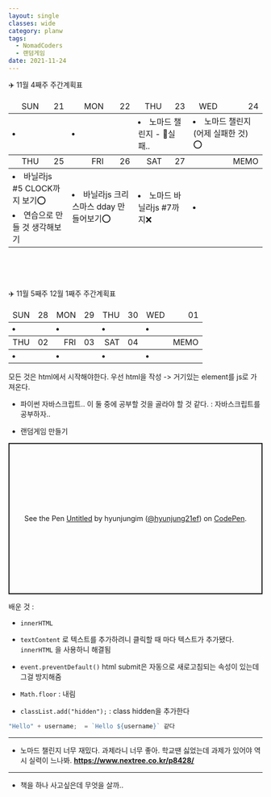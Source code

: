 ```yaml
---
layout: single
classes: wide
category: planw
tags:
  - NomadCoders 
  - 랜덤게임
date: 2021-11-24
---
```

✈️ 11월 4째주 주간계획표


  <head>
    <link rel="stylesheet" type="text/css" href="/assets/css/weeklyplan_table.css">
  </head>
  <body>


  <div>
    <table>
      <thead class="day">
      <!--SUN ~ THU-->
        <tr style="text-align:right" >
          <td>SUN</td>
          <td class = "date">21</td>
          <td>MON</td>
          <td class = "date">22</td>
          <td>THU</td>
          <td class = "date">23</td>
          <td>WED</td>
          <td class = "date">24</td>
        </tr>
      </thead>
      <tbody id="todo-list">
        <tr class="text">
        <!--본문-->
          <td colspan = "2"> <!--일요일-->
            <li></li>
          </td>
          <td colspan = "2"> <!--월요일-->
            <li></li>
          </td>
          <td colspan = "2"> <!--화요일-->
            <li>노마드 챌린지 - 🔺실패..</li>
          </td>
          <td colspan = "2"> <!--수요일-->
            <li>노마드 챌린지(어제 실패한 것) ⭕ </li>
          </td>
        </tr>
      </tbody>
      <thead class="day">
        <tr style="text-align:right" >
          <td>THU</td>
          <td class = "date">25</td>
          <td>FRI</td>
          <td class = "date">26</td>
          <td>SAT</td>
          <td class = "date">27</td>
          <td></td>
          <td>MEMO</td>
        </tr>
      </thead>
      <tbody colspan = "8" id="todo-list"> 
        <tr class="text">
        <!--본문-->
          <td colspan = "2"> <!--목요일-->
            <li>바닐라js #5 CLOCK까지 보기⭕</li>
            <li>연습으로 만들 것 생각해보기</li>
          </td>
          <td colspan = "2"> <!--금요일-->
            <li>바닐라js 크리스마스 dday 만들어보기⭕</li>
          </td>
          <td colspan = "2"> <!--토요일-->
            <li>노마드 바닐라js #7까지❌</li>
          </td>
          <td colspan = "2"> <!--메모장-->
            <li></li>
          </td>
        </tr>
      </tbody>
    </table>
  </div>

<br><br><br>

✈️ 11월 5째주 12월 1째주 주간계획표  <br>

   <div>
    <table>
      <thead class="day">
      <!--SUN ~ THU-->
        <tr style="text-align:right" >
          <td>SUN</td>
          <td class = "date">28</td>
          <td>MON</td>
          <td class = "date">29</td>
          <td>THU</td>
          <td class = "date">30</td>
          <td>WED</td>
          <td class = "date">01</td>
        </tr>
      </thead>
      <tbody id="todo-list">
        <tr class="text">
        <!--본문-->
          <td colspan = "2"> <!--일요일-->
            <li></li>
          </td>
          <td colspan = "2"> <!--월요일-->
            <li></li>
          </td>
          <td colspan = "2"> <!--화요일-->
            <li></li>
          </td>
          <td colspan = "2"> <!--수요일-->
            <li></li>
          </td>
        </tr>
      </tbody>
      <thead class="day">
        <tr style="text-align:right" >
          <td>THU</td>
          <td class = "date">02</td>
          <td>FRI</td>
          <td class = "date">03</td>
          <td>SAT</td>
          <td class = "date">04</td>
          <td></td>
          <td>MEMO</td>
        </tr>
      </thead>
      <tbody colspan = "8" id="todo-list"> 
        <tr class="text">
        <!--본문-->
          <td colspan = "2"> <!--목요일-->
            <li></li>
          </td>
          <td colspan = "2"> <!--금요일-->
            <li></li>
          </td>
          <td colspan = "2"> <!--토요일-->
            <li></li>
          </td>
          <td colspan = "2"> <!--메모장-->
            <li></li>
          </td>
        </tr>
      </tbody>
    </table>
  </div>
  </body>



모든 것은 html에서 시작해야한다. 
우선 html을 작성 -> 거기있는 element를 js로 가져온다. 

- 파이썬 자바스크립트.. 이 둘 중에 공부할 것을 골라야 할 것 같다. 
  : 자바스크립트를 공부하자.. 


- 랜덤게임 만들기 
<p class="codepen" data-height="300" data-default-tab="html,result" data-slug-hash="mdMZqrg" data-user="hyunjung21ef" style="height: 300px; box-sizing: border-box; display: flex; align-items: center; justify-content: center; border: 2px solid; margin: 1em 0; padding: 1em;">
  <span>See the Pen <a href="https://codepen.io/hyunjung21ef/pen/mdMZqrg">
  Untitled</a> by hyunjungim (<a href="https://codepen.io/hyunjung21ef">@hyunjung21ef</a>)
  on <a href="https://codepen.io">CodePen</a>.</span>
</p>
<script async src="https://cpwebassets.codepen.io/assets/embed/ei.js"></script>

배운 것 : 
- `innerHTML` 
- `textContent` 로 텍스트를 추가하려니 클릭할 때 마다 텍스트가 추가됐다. `innerHTML` 을 사용하니 해결됨

- `event.preventDefault()`
  html submit은 자동으로 새로고침되는 속성이 있는데 그걸 방지해줌 
- `Math.floor` : 내림 
- `classList.add("hidden");` : class hidden을 추가한다
```javascript 
"Hello" + username;  = `Hello ${username}` 같다
```
---

- 노마드 챌린지 너무 재밌다. 과제라니 너무 좋아. 학교땐 싫었는데 과제가 있어야 역시 실력이 느나봐. 
__https://www.nextree.co.kr/p8428/__


---
- 책을 하나 사고싶은데 무엇을 살까.. 